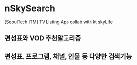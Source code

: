 # nSkySearch
[SeoulTech ITM] TV Listing App collab with kt skyLife

## 편성표와 VOD 추천알고리즘


## 편성표, 프로그램, 채널, 인물 등 다양한 검색기능
